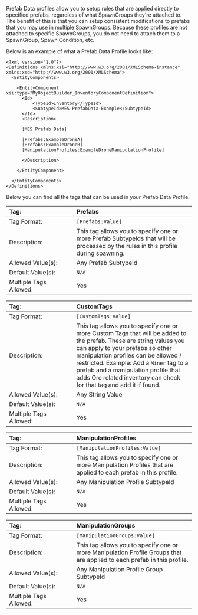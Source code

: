 Prefab Data profiles allow you to setup rules that are applied directly to specified prefabs, regardless of what SpawnGroups they're attached to. The benefit of this is that you can setup consistent modifications to prefabs that you may use in multiple SpawnGroups. Because these profiles are not attached to specific SpawnGroups, you do not need to attach them to a SpawnGroup, Spawn Condition, etc.

Below is an example of what a Prefab Data Profile looks like:

```
<?xml version="1.0"?>
<Definitions xmlns:xsi="http://www.w3.org/2001/XMLSchema-instance" xmlns:xsd="http://www.w3.org/2001/XMLSchema">
  <EntityComponents>

    <EntityComponent xsi:type="MyObjectBuilder_InventoryComponentDefinition">
      <Id>
          <TypeId>Inventory</TypeId>
          <SubtypeId>MES-PrefabData-Example</SubtypeId>
      </Id>
      <Description>

      [MES Prefab Data]
      
      [Prefabs:ExampleDroneA]
      [Prefabs:ExampleDroneB]
      [ManipulationProfiles:ExampleDroneManipulationProfile]     
      
      </Description>
      
    </EntityComponent>

  </EntityComponents>
</Definitions>
```

Below you can find all the tags that can be used in your Prefab Data Profile:


<!-- Prefabs -->
|Tag:&nbsp;&nbsp;&nbsp;&nbsp;&nbsp;&nbsp;&nbsp;&nbsp;&nbsp;&nbsp;&nbsp;&nbsp;&nbsp;&nbsp;&nbsp;&nbsp;&nbsp;&nbsp;&nbsp;&nbsp;&nbsp;&nbsp;&nbsp;&nbsp;&nbsp;&nbsp;&nbsp;&nbsp;&nbsp;&nbsp;&nbsp;|Prefabs|
|:----|:----|
|Tag Format:|`[Prefabs:Value]`|
|Description:|This tag allows you to specify one or more Prefab SubtypeIds that will be processed by the rules in this profile during spawning.|
|Allowed Value(s):|Any Prefab SubtypeId|
|Default Value(s):|`N/A`|
|Multiple Tags Allowed:|Yes|

<!-- CustomTags -->
|Tag:&nbsp;&nbsp;&nbsp;&nbsp;&nbsp;&nbsp;&nbsp;&nbsp;&nbsp;&nbsp;&nbsp;&nbsp;&nbsp;&nbsp;&nbsp;&nbsp;&nbsp;&nbsp;&nbsp;&nbsp;&nbsp;&nbsp;&nbsp;&nbsp;&nbsp;&nbsp;&nbsp;&nbsp;&nbsp;&nbsp;&nbsp;|CustomTags|
|:----|:----|
|Tag Format:|`[CustomTags:Value]`|
|Description:|This tag allows you to specify one or more Custom Tags that will be added to the prefab. These are string values you can apply to your prefabs so other manipulation profiles can be allowed / restricted. Example: Add a `Miner` tag to a prefab and a manipulation profile that adds Ore related inventory can check for that tag and add it if found.|
|Allowed Value(s):|Any String Value|
|Default Value(s):|`N/A`|
|Multiple Tags Allowed:|Yes|

<!-- ManipulationProfiles -->
|Tag:&nbsp;&nbsp;&nbsp;&nbsp;&nbsp;&nbsp;&nbsp;&nbsp;&nbsp;&nbsp;&nbsp;&nbsp;&nbsp;&nbsp;&nbsp;&nbsp;&nbsp;&nbsp;&nbsp;&nbsp;&nbsp;&nbsp;&nbsp;&nbsp;&nbsp;&nbsp;&nbsp;&nbsp;&nbsp;&nbsp;&nbsp;|ManipulationProfiles|
|:----|:----|
|Tag Format:|`[ManipulationProfiles:Value]`|
|Description:|This tag allows you to specify one or more Manipulation Profiles that are applied to each prefab in this profile.|
|Allowed Value(s):|Any Manipulation Profile SubtypeId|
|Default Value(s):|`N/A`|
|Multiple Tags Allowed:|Yes|

<!-- ManipulationGroups -->
|Tag:&nbsp;&nbsp;&nbsp;&nbsp;&nbsp;&nbsp;&nbsp;&nbsp;&nbsp;&nbsp;&nbsp;&nbsp;&nbsp;&nbsp;&nbsp;&nbsp;&nbsp;&nbsp;&nbsp;&nbsp;&nbsp;&nbsp;&nbsp;&nbsp;&nbsp;&nbsp;&nbsp;&nbsp;&nbsp;&nbsp;&nbsp;|ManipulationGroups|
|:----|:----|
|Tag Format:|`[ManipulationGroups:Value]`|
|Description:|This tag allows you to specify one or more Manipulation Profile Groups that are applied to each prefab in this profile.|
|Allowed Value(s):|Any Manipulation Profile Group SubtypeId|
|Default Value(s):|`N/A`|
|Multiple Tags Allowed:|Yes|

